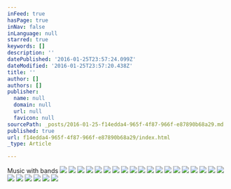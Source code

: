 ```yaml
---
inFeed: true
hasPage: true
inNav: false
inLanguage: null
starred: true
keywords: []
description: ''
datePublished: '2016-01-25T23:57:24.099Z'
dateModified: '2016-01-25T23:57:20.438Z'
title: ''
author: []
authors: []
publisher:
  name: null
  domain: null
  url: null
  favicon: null
sourcePath: _posts/2016-01-25-f14edda4-965f-4f87-966f-e87890b68a29.md
published: true
url: f14edda4-965f-4f87-966f-e87890b68a29/index.html
_type: Article

---
```

Music with bands
![](https://the-grid-user-content.s3-us-west-2.amazonaws.com/b984ea2f-8dbe-40ca-b600-aa6288b95ba2.jpg)
![](https://the-grid-user-content.s3-us-west-2.amazonaws.com/770bbc93-5cbc-47c9-a484-c23420f589c8.jpg)
![](https://the-grid-user-content.s3-us-west-2.amazonaws.com/dd7c3dc6-c0c7-4a73-92b6-332f5a5aab8d.jpg)
![](https://the-grid-user-content.s3-us-west-2.amazonaws.com/f30196b2-77f9-4814-b1da-d95af4254d27.jpg)
![](https://the-grid-user-content.s3-us-west-2.amazonaws.com/17da8871-9e99-40b3-be7b-00631c7de3f0.jpg)
![](https://the-grid-user-content.s3-us-west-2.amazonaws.com/91f32f46-422b-4821-b6ef-17a46abab9ac.jpg)
![](https://the-grid-user-content.s3-us-west-2.amazonaws.com/b2ba76e5-9634-406d-bff8-8b37406411b2.jpg)
![](https://the-grid-user-content.s3-us-west-2.amazonaws.com/cecc2084-bf1f-40e1-a933-853bb93cbc22.jpg)
![](https://the-grid-user-content.s3-us-west-2.amazonaws.com/6a6ce78e-e7da-4d0a-9540-4dcacc34f89d.jpg)
![](https://the-grid-user-content.s3-us-west-2.amazonaws.com/686bcbbc-17e1-489d-89f4-19bb1fa3b481.jpg)
![](https://the-grid-user-content.s3-us-west-2.amazonaws.com/16283f17-f76e-4d5e-9588-4e484ae2c392.jpg)
![](https://the-grid-user-content.s3-us-west-2.amazonaws.com/516bfc90-d2ba-442a-8888-6da0fd12b97f.jpg)
![](https://the-grid-user-content.s3-us-west-2.amazonaws.com/7effa6f5-6c3a-4f20-a0ed-e94210babbbc.jpg)
![](https://the-grid-user-content.s3-us-west-2.amazonaws.com/41885fa6-7e0e-4cb9-b98f-20a4d3105331.jpg)
![](https://the-grid-user-content.s3-us-west-2.amazonaws.com/bb3fb15b-f483-496c-bcd4-16ab637e3b50.jpg)
![](https://the-grid-user-content.s3-us-west-2.amazonaws.com/17aee0d1-4240-4937-8ac2-367629d8f849.jpg)
![](https://the-grid-user-content.s3-us-west-2.amazonaws.com/71658fc6-0342-4744-8684-4fab744e2431.jpg)
![](https://the-grid-user-content.s3-us-west-2.amazonaws.com/0ca1975e-4624-4a71-af08-45567ec1a1ad.jpg)
![](https://the-grid-user-content.s3-us-west-2.amazonaws.com/fd768180-9743-4ca6-a27b-b16fffc20999.jpg)
![](https://the-grid-user-content.s3-us-west-2.amazonaws.com/4858470f-89da-49e7-9e52-4fd3aef93501.jpg)
![](https://the-grid-user-content.s3-us-west-2.amazonaws.com/02dcc62c-5d8b-4beb-8af7-f5e67fb9ba0a.jpg)
![](https://the-grid-user-content.s3-us-west-2.amazonaws.com/7113a5ef-de02-4d1c-8553-855bca1a6d4e.jpg)
![](https://the-grid-user-content.s3-us-west-2.amazonaws.com/b1fc409f-772f-468a-989c-b4234643ce47.jpg)
![](https://the-grid-user-content.s3-us-west-2.amazonaws.com/4fbfd278-5c30-405a-b64a-9fb9c033e2c5.jpg)
![](https://the-grid-user-content.s3-us-west-2.amazonaws.com/790501fa-a60e-4dbf-b52c-54b1384270bf.jpg)